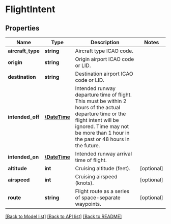 # FlightIntent

## Properties
Name | Type | Description | Notes
------------ | ------------- | ------------- | -------------
**aircraft_type** | **string** | Aircraft type ICAO code. | 
**origin** | **string** | Origin airport ICAO code or LID. | 
**destination** | **string** | Destination airport ICAO code or LID. | 
**intended_off** | [**\DateTime**](\DateTime.md) | Intended runway departure time of flight. This must be within 2 hours of the actual departure time or the flight intent will be ignored. Time may not be more than 1 hour in the past or 48 hours in the future. | 
**intended_on** | [**\DateTime**](\DateTime.md) | Intended runway arrival time of flight. | 
**altitude** | **int** | Cruising altitude (feet). | [optional] 
**airspeed** | **int** | Cruising airspeed (knots). | [optional] 
**route** | **string** | Flight route as a series of space-separate waypoints. | [optional] 

[[Back to Model list]](../../README.md#documentation-for-models) [[Back to API list]](../../README.md#documentation-for-api-endpoints) [[Back to README]](../../README.md)


